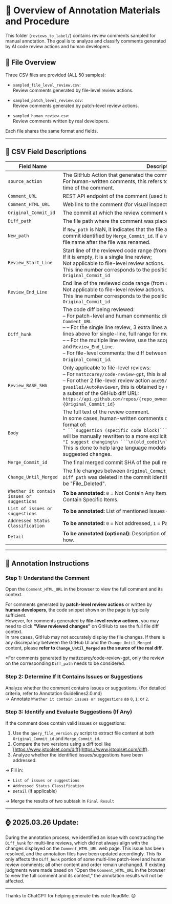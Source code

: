 # 📝 Overview of Annotation Materials and Procedure

This folder (`reviews_to_label/`) contains review comments sampled for manual annotation. The goal is to analyze and classify comments generated by AI code review actions and human developers.

## 📁 File Overview

Three CSV files are provided (ALL 50 samples):

- `sampled_file_level_review.csv`:  
  Review comments generated by file-level review actions.

- `sampled_patch_level_review.csv`:  
  Review comments generated by patch-level review actions.

- `sampled_human_review.csv`:  
  Review comments written by real developers.

Each file shares the same format and fields.

---

## 📄 CSV Field Descriptions

| Field Name | Description |
|------------|-------------|
| `source_action` | The GitHub Action that generated the comment. <br/>For human-written comments, this refers to the action active in the project at the time of the comment. |
| `Comment_URL` | REST API endpoint of the comment (used to fetch metadata). |
| `Comment_HTML_URL` | Web link to the comment (for visual inspection). |
| `Original_Commit_id` | The commit at which the review comment was made. |
| `Diff_path` | The file path where the comment was placed. |
| `New_path` | If `New_path` is NaN, it indicates that the file at `Diff_path` was not renamed in the commit identified by `Merge_Commit_id`. If a value is present, it represents the new file name after the file was renamed.
| `Review_Start_Line` | Start line of the reviewed code range (from `original_start_line` in API). <br/>If it is empty, it is a single line review;<br/>Not applicable to file-level review actions.<br/>This line number corresponds to the position of the modified line in the `Original_Commit_id` |
| `Review_End_Line` | End line of the reviewed code range (from `original_line` in API). <br/>Not applicable to file-level review actions.<br/>This line number corresponds to the position of the modified line in the `Original_Commit_id` |
| `Diff_hunk` | The code diff being reviewed: <br>– For patch-level and human comments: directly from the   `diff_hunk` in `Comment_URL`<br/>– – For the single line review,  3 extra lines above the reviewed line as context (3 lines above for single-line, full range for multi-line. <br>– – For the multiple line review,  use the scope determined by `Review_Start_Line` and `Review_End_Line`. <br/>– For file-level comments: the diff between `Review_BASE_SHA` and `Original_Commit_id`. |
| `Review_BASE_SHA` | Only applicable to file-level reviews:  <br>– For `mattzcarey/code-review-gpt`, this is always the PR's `BASE_SHA`.<br>– For other 2 file-level review action `anc95/ChatGPT-CodeReview` and `gvasilei/AutoReviewer`, this is obtained by checking if the original diff `diff_hunk`is a subset of the GitHub diff URL: <br>`https://api.github.com/repos/{repo_owner}/{repo_name}/compare/{base_sha}...{Original_Commit_id}` |
| `Body` | The full text of the review comment.<br/>In some cases, human-written comments containing code suggestions in the format of:<br/>`" ```suggestion (specific code block)``` "`<br/>will be manually rewritten to a more explicit form:<br/>`"I suggest changing\n ```\n{old_code}\n```\n to\n```\n{new_code}\n```"`<br/>This is done to help large language models (LLMs) better understand the suggested changes. |
| `Merge_Commit_id` | The final merged commit SHA of the pull request. |
| `Change_Until_Merged` | The file changes between `Original_Commit_id` and `Merge_Commit_id`. If the file at `Diff_path` was deleted in the commit identified by `Merge_Commit_id`, the value will be "File_Deleted".|
| `Whether it contain issues or suggestions` | **To be annotated:** `0` = Not Contain Any Items, `1` = Only Contain General Items, `2` = Contain Specific Items. |
| `List of issues or suggestions` | **To be annotated:** List of mentioned issues or suggestions (if any). |
| `Addressed Status Classification` | **To be annotated:** `0` = Not addressed, `1` = Partly addressed, `2` = Fully addressed. |
| `Detail` | **To be annotated (optional):** Description of which issues were addressed and how. |

---

## 🧭 Annotation Instructions

### Step 1: Understand the Comment  
Open the `Comment_HTML_URL` in the browser to view the full comment and its context.

For comments generated by **patch-level review actions** or written by **human developers**, the code snippet shown on the page is typically sufficient.  
However, for comments generated by **file-level review actions**, you may need to click **“View reviewed changes”** on GitHub to see the full file diff context.  
In rare cases, GitHub may not accurately display the file changes. If there is any discrepancy between the GitHub UI and the `Change_Until_Merged` content, please **refer to `Change_Until_Merged` as the source of the real diff**.

*For comments generated by mattzcarey/code-review-gpt, only the review on the corresponding `Diff_path` needs to be considered.

### Step 2: Determine If It Contains Issues or Suggestions  
Analyze whether the comment contains issues or suggestions. (For detailed criteria, refer to Annotation Guidelines2.0.md)  
→ Annotate `Whether it contain issues or suggestions` as `0`, `1`, or `2`.

### Step 3: Identify and Evaluate Suggestions (If Any)  
If the comment does contain valid issues or suggestions:

1. Use the `query_file_version.py` script to extract file content at both `Original_Commit_id` and `Merge_Commit_id`.
2. Compare the two versions using a diff tool like [https://www.jstoolset.com/diff](https://www.jstoolset.com/diff).
3. Analyze whether the identified issues/suggestions have been addressed.

→ Fill in:
- `List of issues or suggestions`
- `Addressed Status Classification`
- `Detail` (if applicable)

→ Merge the results of two subtask in `Final Result`

---
## ⌚️ 2025.03.26 Update:

During the annotation process, we identified an issue with constructing the `Diff_hunk` for multi-line reviews, which did not always align with the changes displayed on the `Comment_HTML_URL` web page.
This issue has been resolved, and the annotation files have been updated accordingly.
This fix only affects the `Diff_hunk` portion of some multi-line patch-level and human review comments; all other content and order remain unchanged.
If existing judgments were made based on “Open the `Comment_HTML_URL` in the browser to view the full comment and its context,” the annotation results will not be affected.

---

Thanks to ChatGPT for helping generate this cute ReadMe. 😊
